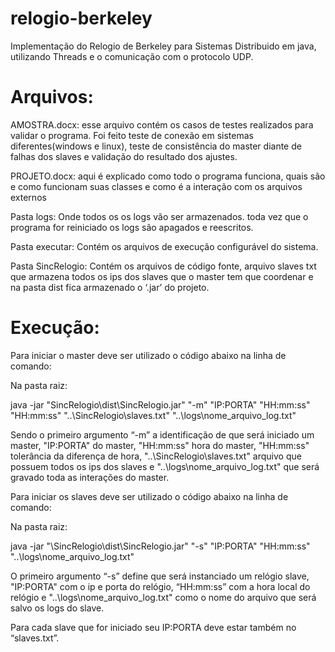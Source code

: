 # relogio-berkeley
Implementação do Relogio de Berkeley para Sistemas Distribuido em java, utilizando Threads e o comunicação com o protocolo UDP.

# Arquivos:

AMOSTRA.docx: esse arquivo contém os casos de testes realizados para validar o programa. Foi feito teste de conexão em sistemas diferentes(windows e linux), teste de consistência do master diante de falhas dos slaves e validação do resultado dos ajustes.

PROJETO.docx: aqui é explicado como todo o programa funciona, quais são e como funcionam suas classes e como é a interação com os arquivos externos

Pasta logs: Onde todos os os logs vão ser armazenados. toda vez que o programa for reiniciado os logs são apagados e reescritos.

Pasta executar: Contém os arquivos de execução configurável do sistema.

Pasta SincRelogio: Contém os arquivos de código fonte, arquivo slaves txt que armazena todos os ips dos slaves que o master tem que coordenar e na pasta dist fica armazenado o ‘.jar’ do projeto.
 

# Execução:

Para iniciar o master  deve ser utilizado o código abaixo na linha de comando:

Na pasta raiz:

java -jar "SincRelogio\dist\SincRelogio.jar" "-m" "IP:PORTA" "HH:mm:ss" "HH:mm:ss" "..\SincRelogio\slaves.txt" "..\logs\nome_arquivo_log.txt"

Sendo o primeiro argumento “-m” a identificação de que será iniciado um master, "IP:PORTA" do master, "HH:mm:ss" hora do master, "HH:mm:ss" tolerância da diferença de hora, "..\SincRelogio\slaves.txt" arquivo que possuem todos os ips dos slaves e "..\logs\nome_arquivo_log.txt" que será gravado toda as interações do master.

Para iniciar os slaves deve ser utilizado o código abaixo na linha de comando:

Na pasta raiz:

 java -jar "\SincRelogio\dist\SincRelogio.jar" "-s" "IP:PORTA" "HH:mm:ss" "..\logs\nome_arquivo_log.txt"	

O primeiro argumento “-s” define que será instanciado um relógio slave,  "IP:PORTA"  com o ip e porta do relógio, “HH:mm:ss” com a hora local do relógio e "..\logs\nome_arquivo_log.txt" como o nome do arquivo que será salvo os logs do slave.

Para cada slave que for iniciado seu IP:PORTA deve estar também no “slaves.txt”.
